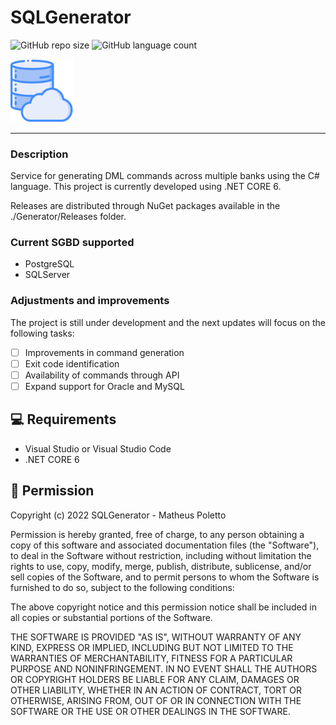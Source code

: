 # SQLGenerator 

![GitHub repo size](https://img.shields.io/github/repo-size/MatheusPoletto/SQLGenerator?style=for-the-badge)
![GitHub language count](https://img.shields.io/github/languages/count/MatheusPoletto/SQLGenerator?style=for-the-badge)

<img src="./Resources/database.png" alt="exemplo imagem" width="20%">

<hr>

### Description

Service for generating DML commands across multiple banks using the C# language.
This project is currently developed using .NET CORE 6.

Releases are distributed through NuGet packages available in the ./Generator/Releases folder.

### Current SGBD supported

- PostgreSQL
- SQLServer

### Adjustments and improvements

The project is still under development and the next updates will focus on the following tasks:

- [ ] Improvements in command generation
- [ ] Exit code identification
- [ ] Availability of commands through API
- [ ] Expand support for Oracle and MySQL

## 💻 Requirements

- Visual Studio or Visual Studio Code
- .NET CORE 6

## 📝 Permission

 Copyright (c) 2022 SQLGenerator - Matheus Poletto

 Permission is hereby granted, free of charge, to any person obtaining a copy
 of this software and associated documentation files (the "Software"), to deal
 in the Software without restriction, including without limitation the rights
 to use, copy, modify, merge, publish, distribute, sublicense, and/or sell
 copies of the Software, and to permit persons to whom the Software is
 furnished to do so, subject to the following conditions:

 The above copyright notice and this permission notice shall be included in
 all copies or substantial portions of the Software.

 THE SOFTWARE IS PROVIDED "AS IS", WITHOUT WARRANTY OF ANY KIND, EXPRESS OR
 IMPLIED, INCLUDING BUT NOT LIMITED TO THE WARRANTIES OF MERCHANTABILITY,
 FITNESS FOR A PARTICULAR PURPOSE AND NONINFRINGEMENT. IN NO EVENT SHALL THE
 AUTHORS OR COPYRIGHT HOLDERS BE LIABLE FOR ANY CLAIM, DAMAGES OR OTHER
 LIABILITY, WHETHER IN AN ACTION OF CONTRACT, TORT OR OTHERWISE, ARISING FROM,
 OUT OF OR IN CONNECTION WITH THE SOFTWARE OR THE USE OR OTHER DEALINGS IN
 THE SOFTWARE.
